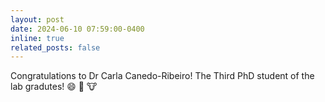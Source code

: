```yaml
---
layout: post
date: 2024-06-10 07:59:00-0400
inline: true
related_posts: false
---
```

Congratulations to Dr Carla Canedo-Ribeiro! The Third PhD student of the lab gradutes! :smile: :pig: :cow:
